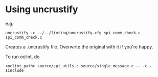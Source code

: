 Using uncrustify
================
e.g.
```
uncrustify -c ../../linting/uncrustify.cfg spi_comm_check.c spi_comm_check.c
```
Creates a .uncrustify file. Overwrite the original with it if you're happy.

To run oclint, do

```
<oclint_path> source/spi_utils.c source/single_message.c -- -c -Iinclude
```
